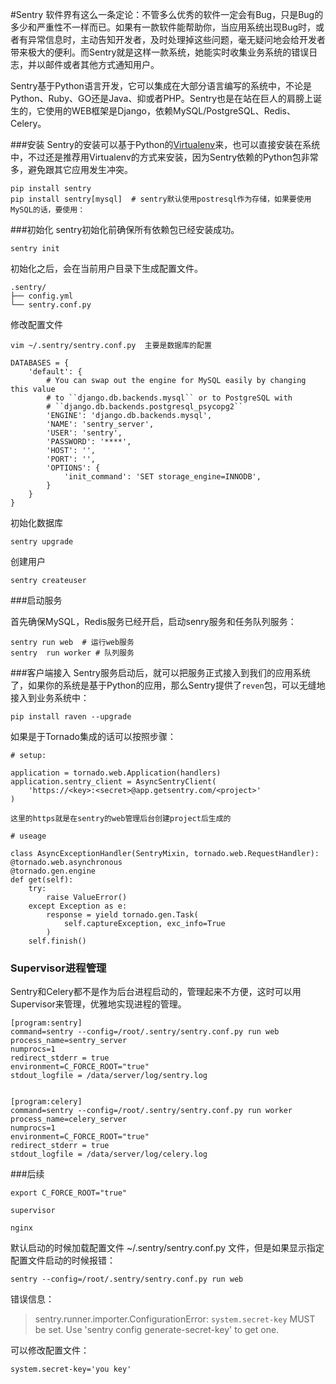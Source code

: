 #Sentry
软件界有这么一条定论：不管多么优秀的软件一定会有Bug，只是Bug的多少和严重性不一样而已。如果有一款软件能帮助你，当应用系统出现Bug时，或者有异常信息时，主动告知开发者，及时处理掉这些问题，毫无疑问地会给开发者带来极大的便利。而Sentry就是这样一款系统，她能实时收集业务系统的错误日志，并以邮件或者其他方式通知用户。

Sentry基于Python语言开发，它可以集成在大部分语言编写的系统中，不论是Python、Ruby、GO还是Java、抑或者PHP。Sentry也是在站在巨人的肩膀上诞生的，它使用的WEB框架是Django，依赖MySQL/PostgreSQL、Redis、Celery。

###安装
Sentry的安装可以基于Python的[Virtualenv](http://foofish.net/blog/88/virtualenv)来，也可以直接安装在系统中，不过还是推荐用Virtualenv的方式来安装，因为Sentry依赖的Python包非常多，避免跟其它应用发生冲突。
	

	pip install sentry
	pip install sentry[mysql]  # sentry默认使用postresql作为存储，如果要使用MySQL的话，要使用：  

###初始化
sentry初始化前确保所有依赖包已经安装成功。
	
	sentry init
初始化之后，会在当前用户目录下生成配置文件。
	
	.sentry/
	├── config.yml
	└── sentry.conf.py



修改配置文件
	
	vim ~/.sentry/sentry.conf.py  主要是数据库的配置

	DATABASES = {
	    'default': {
	        # You can swap out the engine for MySQL easily by changing this value
	        # to ``django.db.backends.mysql`` or to PostgreSQL with
	        # ``django.db.backends.postgresql_psycopg2``
	        'ENGINE': 'django.db.backends.mysql',
	        'NAME': 'sentry_server',
	        'USER': 'sentry',
	        'PASSWORD': '****',
	        'HOST': '',
	        'PORT': '',
	        'OPTIONS': {
	            'init_command': 'SET storage_engine=INNODB',
	        }
	    }
	}

初始化数据库

	sentry upgrade
创建用户
	
	sentry createuser

###启动服务

首先确保MySQL，Redis服务已经开启，启动senry服务和任务队列服务：
	
	sentry run web  # 运行web服务
	sentry  run worker # 队列服务

###客户端接入
Sentry服务启动后，就可以把服务正式接入到我们的应用系统了，如果你的系统是基于Python的应用，那么Sentry提供了`reven`包，可以无缝地接入到业务系统中：  
	
	pip install raven --upgrade
如果是于Tornado集成的话可以按照步骤：  
	
	# setup:

	application = tornado.web.Application(handlers)
	application.sentry_client = AsyncSentryClient(
	    'https://<key>:<secret>@app.getsentry.com/<project>'
	)

	这里的https就是在sentry的web管理后台创建project后生成的

	# useage

	class AsyncExceptionHandler(SentryMixin, tornado.web.RequestHandler):
    @tornado.web.asynchronous
    @tornado.gen.engine
    def get(self):
        try:
            raise ValueError()
        except Exception as e:
            response = yield tornado.gen.Task(
                self.captureException, exc_info=True
            )
        self.finish()

### Supervisor进程管理
Sentry和Celery都不是作为后台进程启动的，管理起来不方便，这时可以用Supervisor来管理，优雅地实现进程的管理。
	
	[program:sentry]
	command=sentry --config=/root/.sentry/sentry.conf.py run web
	process_name=sentry_server
	numprocs=1
	redirect_stderr = true
	environment=C_FORCE_ROOT="true"
	stdout_logfile = /data/server/log/sentry.log


	[program:celery]
	command=sentry --config=/root/.sentry/sentry.conf.py run worker
	process_name=celery_server
	numprocs=1
	environment=C_FORCE_ROOT="true"
	redirect_stderr = true
	stdout_logfile = /data/server/log/celery.log

###后续

	export C_FORCE_ROOT="true"

	supervisor

	nginx

默认启动的时候加载配置文件  ~/.sentry/sentry.conf.py 文件，但是如果显示指定配置文件启动的时候报错：  

	sentry --config=/root/.sentry/sentry.conf.py run web
错误信息：
>sentry.runner.importer.ConfigurationError: `system.secret-key` MUST be set. Use 'sentry config generate-secret-key' to get one.

可以修改配置文件：
	
	system.secret-key='you key'
